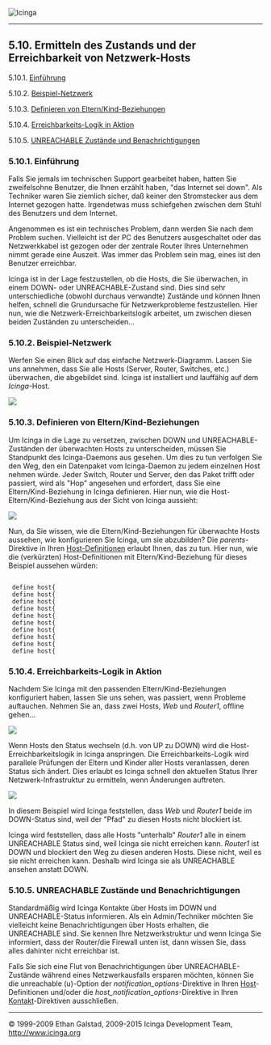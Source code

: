 ![Icinga](../images/logofullsize.png "Icinga") 

* * * * *

5.10. Ermitteln des Zustands und der Erreichbarkeit von Netzwerk-Hosts
----------------------------------------------------------------------

5.10.1. [Einführung](networkreachability.md#introduction)

5.10.2. [Beispiel-Netzwerk](networkreachability.md#examplenetwork)

5.10.3. [Definieren von
Eltern/Kind-Beziehungen](networkreachability.md#parentchildrelations)

5.10.4. [Erreichbarkeits-Logik in
Aktion](networkreachability.md#logicinaction)

5.10.5. [UNREACHABLE Zustände und
Benachrichtigungen](networkreachability.md#unreachableandnotifications)

### 5.10.1. Einführung

Falls Sie jemals im technischen Support gearbeitet haben, hatten Sie
zweifelsohne Benutzer, die Ihnen erzählt haben, "das Internet sei down".
Als Techniker waren Sie ziemlich sicher, daß keiner den Stromstecker aus
dem Internet gezogen hatte. Irgendetwas muss schiefgehen zwischen dem
Stuhl des Benutzers und dem Internet.

Angenommen es ist ein technisches Problem, dann werden Sie nach dem
Problem suchen. Vielleicht ist der PC des Benutzers ausgeschaltet oder
das Netzwerkkabel ist gezogen oder der zentrale Router Ihres Unternehmen
nimmt gerade eine Auszeit. Was immer das Problem sein mag, eines ist
den Benutzer erreichbar.

Icinga ist in der Lage festzustellen, ob die Hosts, die Sie überwachen,
in einem DOWN- oder UNREACHABLE-Zustand sind. Dies sind sehr
unterschiedliche (obwohl durchaus verwandte) Zustände und können Ihnen
helfen, schnell die Grundursache für Netzwerkprobleme festzustellen.
Hier nun, wie die Netzwerk-Erreichbarkeitslogik arbeitet, um zwischen
diesen beiden Zuständen zu unterscheiden...

### 5.10.2. Beispiel-Netzwerk

Werfen Sie einen Blick auf das einfache Netzwerk-Diagramm. Lassen Sie
uns annehmen, dass Sie alle Hosts (Server, Router, Switches, etc.)
überwachen, die abgebildet sind. Icinga ist installiert und lauffähig
auf dem *Icinga*-Host.

![](../images/reachability1.png)

### 5.10.3. Definieren von Eltern/Kind-Beziehungen

Um Icinga in die Lage zu versetzen, zwischen DOWN und
UNREACHABLE-Zuständen der überwachten Hosts zu unterscheiden, müssen Sie
Standpunkt des Icinga-Daemons aus gesehen. Um dies zu tun verfolgen Sie
den Weg, den ein Datenpaket vom Icinga-Daemon zu jedem einzelnen Host
nehmen würde. Jeder Switch, Router und Server, den das Paket trifft oder
passiert, wird als "Hop" angesehen und erfordert, dass Sie eine
Eltern/Kind-Beziehung in Icinga definieren. Hier nun, wie die
Host-Eltern/Kind-Beziehung aus der Sicht von Icinga aussieht:

![](../images/reachability2.png)

Nun, da Sie wissen, wie die Eltern/Kind-Beziehungen für überwachte Hosts
aussehen, wie konfigurieren Sie Icinga, um sie abzubilden? Die
*parents*-Direktive in Ihren
[Host-Definitionen](objectdefinitions.md#objectdefinitions-host)
erlaubt Ihnen, das zu tun. Hier nun, wie die (verkürzten)
Host-Definitionen mit Eltern/Kind-Beziehung für dieses Beispiel aussehen
würden:

<pre><code>
 define host{
 define host{
 define host{
 define host{
 define host{
 define host{
 define host{
 define host{
 define host{
 define host{
</code></pre>

### 5.10.4. Erreichbarkeits-Logik in Aktion

Nachdem Sie Icinga mit den passenden Eltern/Kind-Beziehungen
konfiguriert haben, lassen Sie uns sehen, was passiert, wenn Probleme
auftauchen. Nehmen Sie an, dass zwei Hosts, *Web* und *Router1*, offline
gehen...

![](../images/reachability3.png)

Wenn Hosts den Status wechseln (d.h. von UP zu DOWN) wird die
Host-Erreichbarkeitslogik in Icinga anspringen. Die
Erreichbarkeits-Logik wird parallele Prüfungen der Eltern und Kinder
aller Hosts veranlassen, deren Status sich ändert. Dies erlaubt es
Icinga schnell den aktuellen Status Ihrer Netzwerk-Infrastruktur zu
ermitteln, wenn Änderungen auftreten.

![](../images/reachability4.png)

In diesem Beispiel wird Icinga feststellen, dass *Web* und *Router1*
beide im DOWN-Status sind, weil der "Pfad" zu diesen Hosts nicht
blockiert ist.

Icinga wird feststellen, dass alle Hosts "unterhalb" *Router1* alle in
einem UNREACHABLE Status sind, weil Icinga sie nicht erreichen kann.
*Router1* ist DOWN und blockiert den Weg zu diesen anderen Hosts. Diese
nicht, weil es sie nicht erreichen kann. Deshalb wird Icinga sie als
UNREACHABLE ansehen anstatt DOWN.

### 5.10.5. UNREACHABLE Zustände und Benachrichtigungen

Standardmäßig wird Icinga Kontakte über Hosts im DOWN und
UNREACHABLE-Status informieren. Als ein Admin/Techniker möchten Sie
vielleicht keine Benachrichtigungen über Hosts erhalten, die UNREACHABLE
sind. Sie kennen Ihre Netzwerkstruktur und wenn Icinga Sie informiert,
dass der Router/die Firewall unten ist, dann wissen Sie, dass alles
dahinter nicht erreichbar ist.

Falls Sie sich eine Flut von Benachrichtigungen über
UNREACHABLE-Zustände während eines Netzwerkausfalls ersparen möchten,
können Sie die unreachable (u)-Option der
*notification\_options*-Direktive in Ihren
[Host](objectdefinitions.md#objectdefinitions-host)-Definitionen
und/oder die *host\_notification\_options*-Direktive in Ihren
[Kontakt](objectdefinitions.md#objectdefinitions-contact)-Direktiven
ausschließen.

* * * * *


© 1999-2009 Ethan Galstad, 2009-2015 Icinga Development Team,
http://www.icinga.org
